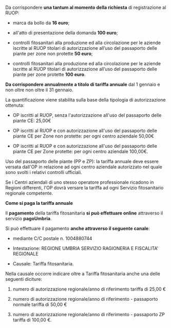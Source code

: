 Da corrispondere **una tantum al momento della richiesta** di registrazione al RUOP:

- marca da bollo da **16 euro**;

- all'atto di presentazione della domanda **100 euro**;

- controlli fitosanitari alla produzione ed alla circolazione per le aziende iscritte al RUOP titolari di autorizzazione all’uso del passaporto delle piante per zone non protette **50 euro**;

- controlli fitosanitari alla produzione ed alla circolazione per le aziende iscritte al RUOP titolari di autorizzazione all’uso del passaporto delle piante per zone protette **100 euro**.

**Da corrispondere annualmente a titolo di tariffa annuale** dal 1 gennaio e non oltre non oltre il 31 gennaio.

La quantificazione viene stabilita sulla base della tipologia di autorizzazione ottenuta:

- OP iscritti al RUOP, senza l'autorizzazione all'uso del passaporto delle piante CE:	25,00€

- OP iscritti al RUOP e con autorizzazione all'uso del passaporto delle piante CE per Zone non protette: per ogni centro aziendale	50,00€

- OP iscritti al RUOP e con autorizzazione all'uso del passaporto delle piante CE per Zone protette: per ogni centro aziendale	100,00€.

Uso del passaporto delle piante (PP e ZP): la tariffa annuale deve essere versata dall'OP in relazione ad ogni centro aziendale autorizzato nel quale sono svolti i relativi controlli ufficiali.

Se i Centri aziendali di uno stesso operatore professionale ricadono in Regioni differenti, l'OP dovrà versare la tariffa ad ogni Servizio fitosanitario regionale competente.

**Come si paga la tariffa annuale**

Il **pagamento** della tariffa fitosanitaria **si può effettuare online** attraverso il servizio **pagoUmbria**.

Si può effettuare il pagamento **anche attraverso il seguente canale**:

- mediante C/C postale n. 1004880744

- Intestazione: REGIONE UMBRIA SERVIZIO RAGIONERIA E FISCALITA' REGIONALE

- Causale: Tariffa fitosanitaria.

Nella causale occorre indicare oltre a Tariffa fitosanitaria anche una delle seguenti diciture:

1. numero di autorizzazione regionale/anno di riferimento	tariffa di 25,00 €

2. numero di autorizzazione regionale/anno di riferimento - passaporto normale tariffa di 50,00 €

3. numero di autorizzazione regionale/anno di riferimento - passaporto ZP	tariffa di 100,00 €.
